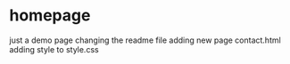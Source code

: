 # homepage
just a demo page
changing the readme file
adding new page contact.html
adding style to style.css